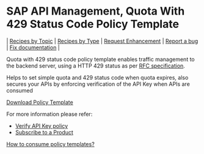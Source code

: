 # SAP API Management, Quota With 429 Status Code Policy Template

\| [Recipes by Topic](../../../api-recipes-by-usecase.md) \| [Recipes by Type](../../../api-recipes-by-type.md) \| [Request Enhancement](https://github.com/SAP-samples/apibusinesshub-api-recipes/issues/new?assignees=&labels=Recipe%20Fix,enhancement&template=recipe-request.md&title=Improve%20quota-with-429-policy-template ) \| [Report a bug](https://github.com/SAP-samples/apibusinesshub-api-recipes/issues/new?assignees=&labels=Recipe%20Fix,bug&template=bug_report.md&title=Issue%20with%20quota-with-429-policy-template ) \| [Fix documentation](https://github.com/SAP-samples/apibusinesshub-api-recipes/issues/new?assignees=&labels=Recipe%20Fix,documentation&template=bug_report.md&title=Docu%20fix%20quota-with-429-policy-template ) \|


Quota with 429 status code policy template enables traffic management to the backend server, using a HTTP 429 status as per [RFC specification](https://tools.ietf.org/html/rfc6585#page-3).

Helps to set simple quota and 429 status code when quota expires, also secures your APIs by enforcing verification of the API Key when APIs are consumed

[Download Policy Template](Quota_With_429_Status_Code.zip)

For more information please refer:
* [Verify API Key policy](https://help.sap.com/viewer/66d066d903c2473f81ec33acfe2ccdb4/Cloud/en-US/4d15a0427494452dbb42a319e9bb420f.html)
* [Subscribe to a Product](https://help.sap.com/viewer/66d066d903c2473f81ec33acfe2ccdb4/Cloud/en-US/2e586e1110c54b02967a2272b4a10451.html)

[How to consume policy templates?](../../readme.md)
